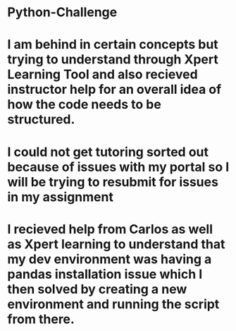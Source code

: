 # Python-Challenge
# I am behind in certain concepts but trying to understand through Xpert Learning Tool and also recieved instructor help for an overall idea of how the code needs to be structured. 
# I could not get tutoring sorted out because of issues with my portal so I will be trying to resubmit for issues in my assignment 
# I recieved help from Carlos as well as Xpert learning to understand that my dev environment was having a pandas installation issue which I then solved by creating a new environment and running the script from there. 
